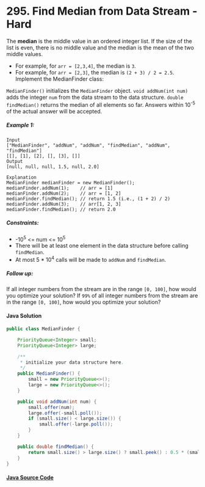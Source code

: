# 295. Find Median from Data Stream - Hard

The <b>median</b> is the middle value in an ordered integer list. If the size of the list is even, there is no middle value and the median is the mean of the two middle values.

- For example, for ```arr = [2,3,4]```, the median is ```3```.
- For example, for ```arr = [2,3]```, the median is ```(2 + 3) / 2 = 2.5```.
Implement the MedianFinder class:

```MedianFinder()``` initializes the ```MedianFinder``` object.
```void addNum(int num)``` adds the integer ```num``` from the data stream to the data structure.
```double findMedian()``` returns the median of all elements so far. Answers within 10<sup>-5</sup> of the actual answer will be accepted.
 

##### Example 1:

```
Input
["MedianFinder", "addNum", "addNum", "findMedian", "addNum", "findMedian"]
[[], [1], [2], [], [3], []]
Output
[null, null, null, 1.5, null, 2.0]

Explanation
MedianFinder medianFinder = new MedianFinder();
medianFinder.addNum(1);    // arr = [1]
medianFinder.addNum(2);    // arr = [1, 2]
medianFinder.findMedian(); // return 1.5 (i.e., (1 + 2) / 2)
medianFinder.addNum(3);    // arr[1, 2, 3]
medianFinder.findMedian(); // return 2.0
``` 

##### Constraints:

- -10<sup>5</sup> <= num <= 10<sup>5</sup>
- There will be at least one element in the data structure before calling ```findMedian```.
- At most 5 * 10<sup>4</sup> calls will be made to ```addNum``` and ```findMedian```.
 

##### Follow up:

If all integer numbers from the stream are in the range ```[0, 100]```, how would you optimize your solution?
If ```99%``` of all integer numbers from the stream are in the range ```[0, 100]```, how would you optimize your solution?

#### Java Solution
```java
public class MedianFinder {

    PriorityQueue<Integer> small;
    PriorityQueue<Integer> large;

    /**
     * initialize your data structure here.
     */
    public MedianFinder() {
        small = new PriorityQueue<>();
        large = new PriorityQueue<>();
    }

    public void addNum(int num) {
        small.offer(num);
        large.offer(-small.poll());
        if (small.size() < large.size()) {
            small.offer(-large.poll());
        }
    }

    public double findMedian() {
        return small.size() > large.size() ? small.peek() : 0.5 * (small.peek() - large.peek());
    }
}
```

#### [Java Source Code](../../../src/main/java/com/algorithm/design/MedianFinder.java)